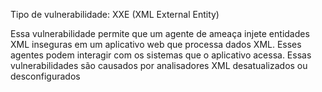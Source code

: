 Tipo de vulnerabilidade: XXE (XML External Entity)

Essa vulnerabilidade permite que um agente de ameaça injete entidades XML inseguras em um aplicativo web que processa dados XML. Esses agentes podem interagir com os sistemas que o aplicativo acessa.
Essas vulnerabilidades são causados por analisadores XML desatualizados ou desconfigurados
